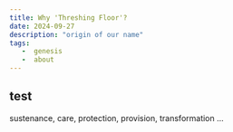 ```yaml
---
title: Why 'Threshing Floor'?
date: 2024-09-27
description: "origin of our name"
tags:
   -  genesis
   -  about
---
```


## test  

sustenance, care, protection, provision, transformation
...
